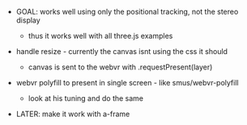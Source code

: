 - GOAL: works well using only the positional tracking, not the stereo display
  - thus it works well with all three.js examples

- handle resize - currently the canvas isnt using the css it should
  - canvas is sent to the webvr with .requestPresent(layer)
- webvr polyfill to present in single screen - like smus/webvr-polyfill
  - look at his tuning and do the same

- LATER: make it work with a-frame

